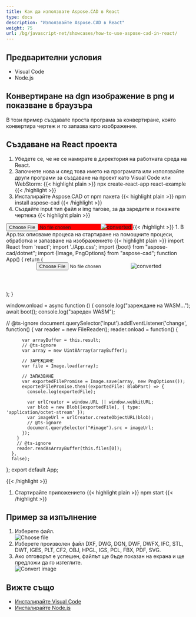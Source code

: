 ```yaml
---
title: Как да използвате Aspose.CAD в React
type: docs
description: "Използвайте Aspose.CAD в React"
weight: 75
url: /bg/javascript-net/showcases/how-to-use-aspose-cad-in-react/
---
```


## Предварителни условия
- Visual Code
- Node.js

## Конвертиране на dgn изображение в png и показване в браузъра

В този пример създавате проста програма за конвертиране, която конвертира чертеж и го запазва като изображение.

## Създаване на React проекта

1. Убедете се, че не се намирате в директория на работната среда на React.
1. Започнете нова и след това името на програмата или използвайте други програми за създаване на проект като Visual Code или WebStorm:
{{< highlight plain >}}
npx create-react-app react-example
{{< /highlight >}}
1. Инсталирайте Aspose.CAD от npm пакета
{{< highlight plain >}}
npm install aspose-cad
{{< /highlight >}}
1. Създайте input тип файл и img тагове, за да заредите и покажете чертежа
{{< highlight plain >}}
<span style="background-color: red">
  <input id="file" type="file"/>
  <img alt="converted" id="image" />
</span>
{{< /highlight >}}
1. В App.tsx описваме процеса на стартиране на помощните процеси, обработка и запазване на изображението
{{< highlight plain >}}
import React from 'react';
import './App.css';
import {boot} from "aspose-cad/dotnet";
import {Image, PngOptions} from "aspose-cad";
function App() {
  return (
    <div className="App">
      <header className="App-header">
          <input id="file" type="file"/>
          <img alt="converted" id="image" />
      </header>
    </div>
  );
}

window.onload = async function () {
  console.log("зареждане на WASM...");
  await boot();
  console.log("зареден WASM");

  // @ts-ignore
    document.querySelector('input').addEventListener('change', function() {
        var reader = new FileReader();
        reader.onload = function() {

          var arrayBuffer = this.result;
          // @ts-ignore
          var array = new Uint8Array(arrayBuffer);

          // ЗАРЕЖДАНЕ
          var file = Image.load(array);

          // ЗАПАЗВАНЕ
          var exportedFilePromise = Image.save(array, new PngOptions());
          exportedFilePromise.then((exportedFile: BlobPart) => {
            console.log(exportedFile);

            var urlCreator = window.URL || window.webkitURL;
            var blob = new Blob([exportedFile], { type: 'application/octet-stream' });
            var imageUrl = urlCreator.createObjectURL(blob);
            // @ts-ignore
            document.querySelector("#image").src = imageUrl;
          });
        }
        // @ts-ignore
        reader.readAsArrayBuffer(this.files[0]);
      },
      false);
};
export default App;

{{< /highlight >}}
1. Стартирайте приложението
{{< highlight plain >}}
npm start
{{< /highlight >}}

## Пример за изпълнение

1. Изберете файл.<br>
![Choose file](/_assets/javascript-net/react/choose-file.png)<br>
1. Изберете произволен файл DXF, DWG, DGN, DWF, DWFX, IFC, STL, DWT, IGES, PLT, CF2, OBJ, HPGL, IGS, PCL, FBX, PDF, SVG.
1. Ако отговорът е успешен, файлът ще бъде показан на екрана и ще предложи да го изтеглите.<br>
![Convert image](/_assets/javascript-net/react/convert-image.png)<br>

## Вижте също

- [Инсталирайте Visual Code](https://code.visualstudio.com/)
- [Инсталирайте Node.js](https://nodejs.org/en/)
